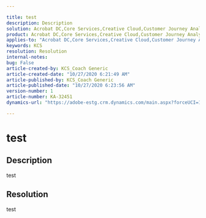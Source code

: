 ```yaml
---

title: test  
description: Description  
solution: Acrobat DC,Core Services,Creative Cloud,Customer Journey Analytics,Advertising Cloud,Campaign,Audience Manager,Analytics,Adobe Sign  
product: Acrobat DC,Core Services,Creative Cloud,Customer Journey Analytics,Advertising Cloud,Campaign,Audience Manager,Analytics,Adobe Sign  
applies-to: "Acrobat DC,Core Services,Creative Cloud,Customer Journey Analytics,Advertising Cloud,Campaign,Audience Manager,Analytics,Adobe Sign"  
keywords: KCS  
resolution: Resolution  
internal-notes:   
bug: False  
article-created-by: KCS_Coach Generic  
article-created-date: "10/27/2020 6:21:49 AM"  
article-published-by: KCS_Coach Generic  
article-published-date: "10/27/2020 6:23:56 AM"  
version-number: 1  
article-number: KA-32451  
dynamics-url: "https://adobe-estg.crm.dynamics.com/main.aspx?forceUCI=1&pagetype=entityrecord&etn=knowledgearticle&id=08f5d5ad-1c18-eb11-a813-000d3a3038a2"

---
```


# test

## Description

test

## Resolution

test
